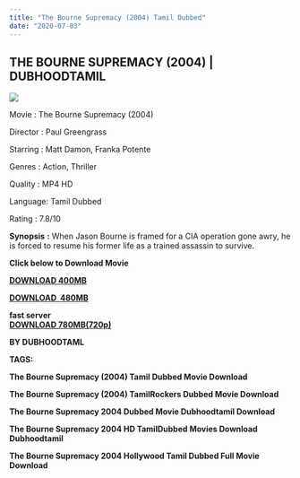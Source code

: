 ```yaml
---
title: "The Bourne Supremacy (2004) Tamil Dubbed"
date: "2020-07-03"
---
```


## THE BOURNE SUPREMACY (2004) | DUBHOODTAMIL

[![](https://1.bp.blogspot.com/-BSfYcjOIJ3A/Xv2ZFtSH6yI/AAAAAAAAAFw/YE4-ImsRouUcSX7v84B-_Zj_K-EUUf08gCK4BGAsYHg/w443-h625/fb6c740e0b5ed052932031899cdd7952.jpg)](https://1.bp.blogspot.com/-BSfYcjOIJ3A/Xv2ZFtSH6yI/AAAAAAAAAFw/YE4-ImsRouUcSX7v84B-_Zj_K-EUUf08gCK4BGAsYHg/s1134/fb6c740e0b5ed052932031899cdd7952.jpg)

Movie : The Bourne Supremacy (2004)

Director : Paul Greengrass

Starring : Matt Damon, Franka Potente

Genres : Action, Thriller

Quality : MP4 HD

Language: Tamil Dubbed

Rating : 7.8/10

**Synopsis** **:** When Jason Bourne is framed for a CIA operation gone awry, he is forced to resume his former life as a trained assassin to survive.

  

  

**Click below to Download Movie**

**[DOWNLOAD 400MB](https://oncehelp.com/The-Bourne-Supremacy-820MB)**

**[DOWNLOAD  480M](https://oncehelp.com/The-Bourne-Supremacy-480MB)[B](https://oncehelp.com/The-Bourne-Supremacy-480MB)**  
  

**fast server**  
**[DOWNLOAD 780MB(720p)](https://oncehelp.com/Bourne-Supremacy-780MB)**

**BY DUBHOODTAML**

**TAGS:**

**The Bourne Supremacy (2004) Tamil Dubbed Movie Download**

**The Bourne Supremacy (2004) TamilRockers Dubbed Movie Download**

**The Bourne Supremacy 2004 Dubbed Movie Dubhoodtamil Download**

**The Bourne Supremacy 2004 HD TamilDubbed Movies Download Dubhoodtamil**

**The Bourne Supremacy 2004 Hollywood Tamil Dubbed Full Movie Download**

